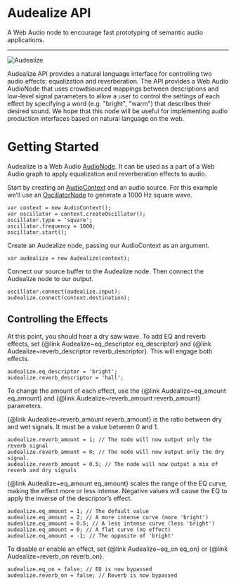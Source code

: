 # Audealize API
A Web Audio node to encourage fast prototyping of semantic audio applications. 
___
![Audealize](https://github.com/interactiveaudiolab/audealize_api/docs/img/propreverbcontroller.png)

Audealize API provides a natural language interface for controlling two audio effects: equalization and reverberation. The API provides a Web Audio AudioNode that uses crowdsourced mappings between descriptions and low-level signal parameters to allow a user to control the settings of each effect by specifying a word (e.g. "bright", "warm") that describes their desired sound. We hope that this node will be useful for implementing audio production interfaces based on natural language on the web.

# Getting Started

Audealize is a Web Audio [AudioNode](https://developer.mozilla.org/en-US/docs/Web/API/AudioNode). It can be used as a part of a Web Audio graph to apply equalization and reverberation effects to audio. 

Start by creating an [AudioContext](https://developer.mozilla.org/en-US/docs/Web/API/AudioContext) and an audio source. For this example we’ll use an [OscillatorNode](https://developer.mozilla.org/en-US/docs/Web/API/OscillatorNode) to generate a 1000 Hz square wave.

	var context = new AudioContext();
	var oscillator = context.createOscillator();
	oscillator.type = 'square';
	oscillator.frequency = 1000;
	oscillator.start();

Create an Audealize node, passing our AudioContext as an argument.

	var audealize = new Audealize(context);

Connect our source buffer to the Audealize node. Then connect the Audealize node to our output. 

	oscillator.connect(audealize.input);
	audealize.connect(context.destination);

## Controlling the Effects

At this point, you should hear a dry saw wave. To add EQ and reverb effects, set {@link Audealize~eq\_descriptor eq\_descriptor} and {@link Audealize~reverb\_descriptor reverb\_descriptor}. This will engage both effects.

	audealize.eq_descriptor = 'bright';
	audealize.reverb_descriptor = 'hall';

To change the amount of each effect, use the {@link Audealize~eq\_amount eq\_amount} and {@link Audealize~reverb\_amount reverb\_amount} parameters. 

{@link Audealize~reverb\_amount reverb\_amount} is the ratio between dry and wet signals. It must be a value between 0 and 1.

	audealize.reverb_amount = 1; // The node will now output only the reverb signal
	audealize.reverb_amount = 0; // The node will now output only the dry signal.
	audealize.reverb_amount = 0.5; // The node will now output a mix of reverb and dry signals

{@link Audealize~eq\_amount eq\_amount} scales the range of the EQ curve, making the effect more or less intense. Negative values will cause the EQ to apply the inverse of the descriptor’s effect.

	audealize.eq_amount = 1; // The default value
	audealize.eq_amount = 2; // A more intense curve (more 'bright')
	audealize.eq_amount = 0.5; // A less intense curve (less 'bright')
	audealize.eq_amount = 0; // A flat curve (no effect)
	audealize.eq_amount = -1; // The opposite of 'bright'

To disable or enable an effect, set {@link Audealize~eq\_on eq\_on} or {@link Audealize~reverb\_on reverb\_on}.

	audealize.eq_on = false; // EQ is now bypassed
	audealize.reverb_on = false; // Reverb is now bypassed